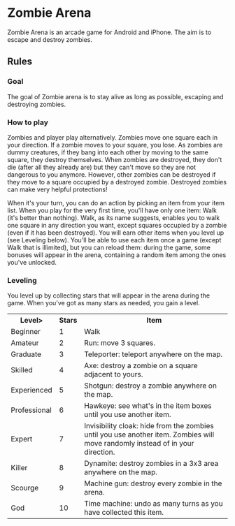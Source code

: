 Zombie Arena
============

Zombie Arena is an arcade game for Android and iPhone. The aim is to escape and destroy zombies.

Rules
-----

### Goal

The goal of Zombie arena is to stay alive as long as possible, escaping and destroying zombies.

### How to play

Zombies and player play alternatively. Zombies move one square each in your direction. If a zombie moves to your square, you lose. As zombies are dummy creatures, if they bang into each other by moving to the same square, they destroy themselves. When zombies are destroyed, they don't die (after all they already are) but they can't move so they are not dangerous to you anymore. However, other zombies can be destroyed if they move to a square occupied by a destroyed zombie. Destroyed zombies can make very helpful protections!

When it's your turn, you can do an action by picking an item from your item list. When you play for the very first time, you'll have only one item: Walk (it's better than nothing). Walk, as its name suggests, enables you to walk one square in any direction you want, except squares occupied by a zombie (even if it has been destroyed). You will earn other items when you level up (see Leveling below). You'll be able to use each item once a game (except Walk that is illimited), but you can reload them: during the game, some bonuses will appear in the arena, containing a random item among the ones you've unlocked.

### Leveling

You level up by collecting stars that will appear in the arena during the game. When you've got as many stars as needed, you gain a level.

<table>
	<tr>
		<th>Level></th>
		<th>Stars</th>
		<th>Item</th>
	</tr>
	<tr>
		<td>Beginner</td>
		<td>1</td>
		<td>Walk</td>
	</tr>
	<tr>
		<td>Amateur</td>
		<td>2</td>
		<td>Run: move 3 squares.</td>
	</tr>
	<tr>
		<td>Graduate</td>
		<td>3</td>
		<td>Teleporter: teleport anywhere on the map.</td>
	</tr>
	<tr>
		<td>Skilled</td>
		<td>4</td>
		<td>Axe: destroy a zombie on a square adjacent to yours.</td>
	</tr>
	<tr>
		<td>Experienced</td>
		<td>5</td>
		<td>Shotgun: destroy a zombie anywhere on the map.</td>
	</tr>
	<tr>
		<td>Professional</td>
		<td>6</td>
		<td>Hawkeye: see what's in the item boxes until you use another item.</td>
	</tr>
	<tr>
		<td>Expert</td>
		<td>7</td>
		<td>Invisibility cloak: hide from the zombies until you use another item. Zombies will move randomly instead of in your direction.</td>
	</tr>
	<tr>
		<td>Killer</td>
		<td>8</td>
		<td>Dynamite: destroy zombies in a 3x3 area anywhere on the map.</td>
	</tr>
	<tr>
		<td>Scourge</td>
		<td>9</td>
		<td>Machine gun: destroy every zombie in the arena.</td>
	</tr>
	<tr>
		<td>God</td>
		<td>10</td>
		<td>Time machine: undo as many turns as you have collected this item.</td>
	</tr>
</table>

